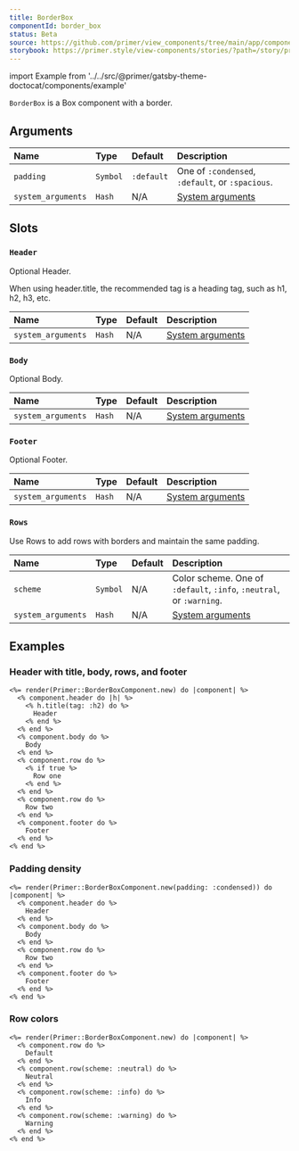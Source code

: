 ```yaml
---
title: BorderBox
componentId: border_box
status: Beta
source: https://github.com/primer/view_components/tree/main/app/components/primer/border_box_component.rb
storybook: https://primer.style/view-components/stories/?path=/story/primer-border-box-component
---
```


import Example from '../../src/@primer/gatsby-theme-doctocat/components/example'

<!-- Warning: AUTO-GENERATED file, do not edit. Add code comments to your Ruby instead <3 -->

`BorderBox` is a Box component with a border.

## Arguments

| Name | Type | Default | Description |
| :- | :- | :- | :- |
| `padding` | `Symbol` | `:default` | One of `:condensed`, `:default`, or `:spacious`. |
| `system_arguments` | `Hash` | N/A | [System arguments](/system-arguments) |

## Slots

### `Header`

Optional Header.

When using header.title, the recommended tag is a heading tag, such as h1, h2, h3, etc.

| Name | Type | Default | Description |
| :- | :- | :- | :- |
| `system_arguments` | `Hash` | N/A | [System arguments](/system-arguments) |

### `Body`

Optional Body.

| Name | Type | Default | Description |
| :- | :- | :- | :- |
| `system_arguments` | `Hash` | N/A | [System arguments](/system-arguments) |

### `Footer`

Optional Footer.

| Name | Type | Default | Description |
| :- | :- | :- | :- |
| `system_arguments` | `Hash` | N/A | [System arguments](/system-arguments) |

### `Rows`

Use Rows to add rows with borders and maintain the same padding.

| Name | Type | Default | Description |
| :- | :- | :- | :- |
| `scheme` | `Symbol` | N/A | Color scheme. One of `:default`, `:info`, `:neutral`, or `:warning`. |
| `system_arguments` | `Hash` | N/A | [System arguments](/system-arguments) |

## Examples

### Header with title, body, rows, and footer

<Example src="<div data-view-component='true' class='Box'>  <div data-view-component='true' class='Box-header'>  <h2 data-view-component='true' class='Box-title'>      Header</h2>  </div>  <div data-view-component='true' class='Box-body'>    Body</div>    <ul>        <li data-view-component='true' class='Box-row'>      Row one</li>        <li data-view-component='true' class='Box-row'>    Row two</li>    </ul>  <div data-view-component='true' class='Box-footer'>    Footer</div></div>" />

```erb
<%= render(Primer::BorderBoxComponent.new) do |component| %>
  <% component.header do |h| %>
    <% h.title(tag: :h2) do %>
      Header
    <% end %>
  <% end %>
  <% component.body do %>
    Body
  <% end %>
  <% component.row do %>
    <% if true %>
      Row one
    <% end %>
  <% end %>
  <% component.row do %>
    Row two
  <% end %>
  <% component.footer do %>
    Footer
  <% end %>
<% end %>
```

### Padding density

<Example src="<div data-view-component='true' class='Box Box--condensed'>  <div data-view-component='true' class='Box-header'>        Header</div>  <div data-view-component='true' class='Box-body'>    Body</div>    <ul>        <li data-view-component='true' class='Box-row'>    Row two</li>    </ul>  <div data-view-component='true' class='Box-footer'>    Footer</div></div>" />

```erb
<%= render(Primer::BorderBoxComponent.new(padding: :condensed)) do |component| %>
  <% component.header do %>
    Header
  <% end %>
  <% component.body do %>
    Body
  <% end %>
  <% component.row do %>
    Row two
  <% end %>
  <% component.footer do %>
    Footer
  <% end %>
<% end %>
```

### Row colors

<Example src="<div data-view-component='true' class='Box'>        <ul>        <li data-view-component='true' class='Box-row'>    Default</li>        <li data-view-component='true' class='Box-row Box-row--gray'>    Neutral</li>        <li data-view-component='true' class='Box-row Box-row--blue'>    Info</li>        <li data-view-component='true' class='Box-row Box-row--yellow'>    Warning</li>    </ul>  </div>" />

```erb
<%= render(Primer::BorderBoxComponent.new) do |component| %>
  <% component.row do %>
    Default
  <% end %>
  <% component.row(scheme: :neutral) do %>
    Neutral
  <% end %>
  <% component.row(scheme: :info) do %>
    Info
  <% end %>
  <% component.row(scheme: :warning) do %>
    Warning
  <% end %>
<% end %>
```
